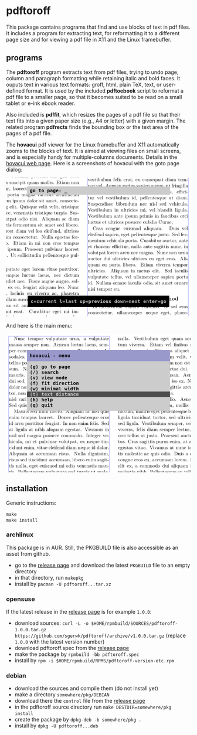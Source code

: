 # pdftoroff

This package contains programs that find and use blocks of text in pdf files.
It includes a program for extracting text, for reformatting it to a different page
size and for viewing a pdf file in X11 and the Linux framebuffer.

## programs

The **pdftoroff** program extracts text from pdf files, trying to undo page,
column and paragraph formatting while retaining italic and bold faces. It
ouputs text in various text formats: groff, html, plain TeX, text, or
user-defined format. It is used by the included **pdftoebook** script to
reformat a pdf file to a smaller page, so that it becomes suited to be read on
a small tablet or e-ink ebook reader.

Also included is **pdffit**, which resizes the pages of a pdf file so that
their text fits into a given paper size (e.g., A4 or letter) with a given
margin. The related program **pdfrects** finds the bounding box or the text
area of the pages of a pdf file.

The **hovacui** pdf viewer for the Linux framebuffer and X11 automatically
zooms to the blocks of text. It is aimed at viewing files on small screens, and
is especially handy for multiple-columns documents. Details in the
[hovacui web page](http://sgerwk.altervista.org/hovacui/hovacui.html). Here is
a screenshots of hovacui with the goto page dialog:

![hovacui: screenshot of the goto to page field](/screenshots/fb-12.png?raw=true "hovacui: the gotopage dialog")

And here is the main menu:

![hovacui: screenshot of the main manu](/screenshots/fb-23.png?raw=true "hovacui: the main menu")


## installation

Generic instructions:

```
make
make install
```

### archlinux

This package is in AUR. Still, the PKGBUILD file is also accessible as an asset
from github.

- go to the [release page](github.com/sgerwk/pdftoroff/releases) and download the latest ``PKGBUILD`` file to an empty directory
- in that directory, run `makepkg`
- install by `pacman -U pdftoroff...tar.xz`

### opensuse

If the latest release in the [release page](github.com/sgerwk/pdftoroff/releases) is for
example `1.0.0`:

- download sources: `curl -L -o $HOME/rpmbuild/SOURCES/pdftoroff-1.0.0.tar.gz https://github.com/sgerwk/pdftoroff/archive/v1.0.0.tar.gz` (replace `1.0.0` with the latest version number)
- download pdftoroff.spec from the [release page](github.com/sgerwk/pdftoroff/releases)
- make the package by `rpmbuild -bb pdftoroff.spec`
- install by `rpm -i $HOME/rpmbuild/RPMS/pdftoroff-version-etc.rpm`


### debian

- download the sources and compile them (do not install yet)
- make a directory `somewhere/pkg/DEBIAN`
- download there the `control` file from the [release page](github.com/sgerwk/pdftoroff/releases)
- in the pdftoroff source directory run `make DESTDIR=somewhere/pkg install`
- create the package by `dpkg-deb -b somewhere/pkg .`
- install by `dpkg -U pdftoroff...deb`

